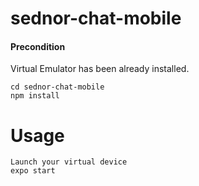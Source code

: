 # sednor-chat-mobile

#### Precondition
Virtual Emulator has been already installed.
```
cd sednor-chat-mobile
npm install
```

# Usage

```
Launch your virtual device
expo start
```
